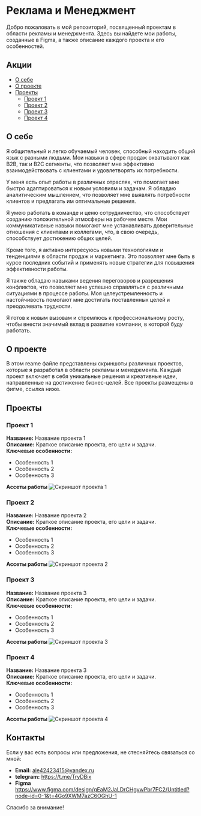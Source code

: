 # Реклама и Менеджмент

Добро пожаловать в мой репозиторий, посвященный проектам в области рекламы и менеджмента. Здесь вы найдете мои работы, созданные в Figma, а также описание каждого проекта и его особенностей.

## Акции 
- [О себе](#о-себе)
- [О проекте](#о-проекте)
- [Проекты](#проекты)
  - [Проект 1](#проект-1)
  - [Проект 2](#проект-2)
  - [Проект 3](#проект-3)
  - [Проект 4](#проект-4)

## О себе

Я общительный и легко обучаемый человек, способный находить общий язык с разными людьми. Мои навыки в сфере продаж охватывают как B2B, так и B2C сегменты, что позволяет мне эффективно взаимодействовать с клиентами и удовлетворять их потребности. 

У меня есть опыт работы в различных отраслях, что помогает мне быстро адаптироваться к новым условиям и задачам. Я обладаю аналитическим мышлением, что позволяет мне выявлять потребности клиентов и предлагать им оптимальные решения. 

Я умею работать в команде и ценю сотрудничество, что способствует созданию положительной атмосферы на рабочем месте. Мои коммуникативные навыки помогают мне устанавливать доверительные отношения с клиентами и коллегами, что, в свою очередь, способствует достижению общих целей.

Кроме того, я активно интересуюсь новыми технологиями и тенденциями в области продаж и маркетинга. Это позволяет мне быть в курсе последних событий и применять новые стратегии для повышения эффективности работы.

Я также обладаю навыками ведения переговоров и разрешения конфликтов, что позволяет мне успешно справляться с различными ситуациями в процессе работы. Моя целеустремленность и настойчивость помогают мне достигать поставленных целей и преодолевать трудности.

Я готов к новым вызовам и стремлюсь к профессиональному росту, чтобы внести значимый вклад в развитие компании, в которой буду работать.

## О проекте

В этом reame файле представлены скриншоты различных проектов, которые я разработал в области рекламы и менеджмента. Каждый проект включает в себя уникальные решения и креативные идеи, направленные на достижение бизнес-целей. Все проекты размещены в фигме, ссылка ниже.

## Проекты

### Проект 1

**Название:** Название проекта 1  
**Описание:** Краткое описание проекта, его цели и задачи.  
**Ключевые особенности:**
- Особенность 1
- Особенность 2
- Особенность 3

**Ассеты работы**
![Скриншот проекта 1](assets/1project.png)

### Проект 2

**Название:** Название проекта 2  
**Описание:** Краткое описание проекта, его цели и задачи.  
**Ключевые особенности:**
- Особенность 1
- Особенность 2
- Особенность 3

**Ассеты работы**
![Скриншот проекта 2](assets/2project.png)
### Проект 3

**Название:** Название проекта 3  
**Описание:** Краткое описание проекта, его цели и задачи.  
**Ключевые особенности:**
- Особенность 1
- Особенность 2
- Особенность 3

**Ассеты работы**
![Скриншот проекта 3](assets/3project.png)
### Проект 4

**Название:** Название проекта 3  
**Описание:** Краткое описание проекта, его цели и задачи.  
**Ключевые особенности:**
- Особенность 1
- Особенность 2
- Особенность 3

**Ассеты работы**
![Скриншот проекта 4](assets/project4.png)

## Контакты

Если у вас есть вопросы или предложения, не стесняйтесь связаться со мной:

- **Email:** ale42423415@yandex.ru
- **telegram:** https://t.me/TryDBix
- **Figma** https://www.figma.com/design/qEaM2JaLDrCHgvwPbr7FC2/Untitled?node-id=0-1&t=4Go9XWM7azC6OGhU-1

Спасибо за внимание!
